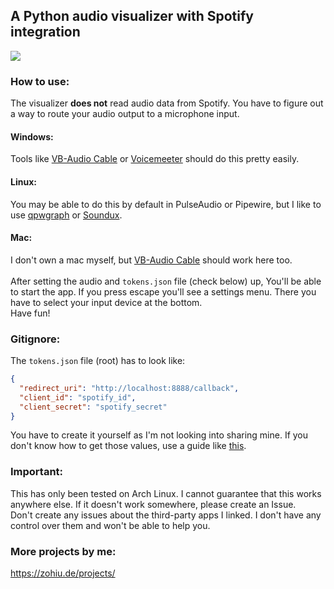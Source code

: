 ## A Python audio visualizer with Spotify integration

![](https://youtu.be/pLURj0KpniQ)

### How to use:
The visualizer **does not** read audio data from Spotify. You have to figure out a way to route your audio output to a microphone input.

#### Windows:
Tools like [VB-Audio Cable](https://vb-audio.com/Cable/index.htm) or [Voicemeeter](https://vb-audio.com/Voicemeeter/index.htm) should do this pretty easily.

#### Linux:
You may be able to do this by default in PulseAudio or Pipewire, but I  like to use [qpwgraph](https://gitlab.freedesktop.org/rncbc/qpwgraph) or [Soundux](https://soundux.rocks/).

#### Mac:
I don't own a mac myself, but [VB-Audio Cable](https://vb-audio.com/Cable/index.htm) should work here too.\
\
After setting the audio and `tokens.json` file (check below) up, You'll be able to start the app. If you press escape you'll see a settings menu. There you have to select your input device at the bottom.\
Have fun!

### Gitignore:
The `tokens.json` file (root) has to look like:
```json
{
  "redirect_uri": "http://localhost:8888/callback",
  "client_id": "spotify_id",
  "client_secret": "spotify_secret"
}
```
You have to create it yourself as I'm not looking into sharing mine. If you don't know how to get those values, use a guide like [this](https://medium.com/@maxtingle/getting-started-with-spotifys-api-spotipy-197c3dc6353b).

### Important:
This has only been tested on Arch Linux. I cannot guarantee that this works anywhere else. If it doesn't work somewhere, please create an Issue.\
Don't create any issues about the third-party apps I linked. I don't have any control over them and won't be able to help you.

### More projects by me:
https://zohiu.de/projects/ 
